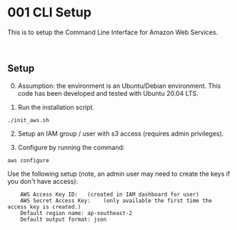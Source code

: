 # 001 CLI Setup

This is to setup the Command Line Interface for Amazon Web Services.

</br>

## Setup

0. Assumption: the environment is an Ubuntu/Debian environment. This code has been developed and tested with Ubuntu 20.04 LTS.

1. Run the installation script.

```
./init_aws.sh
```

2. Setup an IAM group / user with s3 access (requires admin privileges).

3. Configure by running the command:

```
aws configure
```

Use the following setup (note, an admin user may need to create the keys if you don't have access):
```
    AWS Access Key ID:   (created in IAM dashboard for user)
    AWS Secret Access Key:    (only available the first time the access key is created.)
    Default region name: ap-southeast-2
    Default output format: json
```